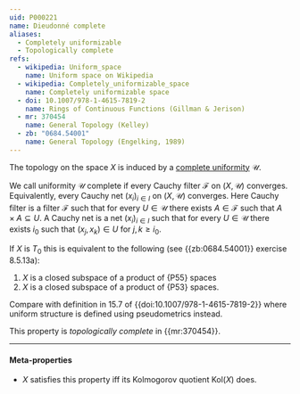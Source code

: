 ```yaml
---
uid: P000221
name: Dieudonné complete
aliases:
  - Completely uniformizable
  - Topologically complete
refs:
  - wikipedia: Uniform_space
    name: Uniform space on Wikipedia
  - wikipedia: Completely_uniformizable_space
    name: Completely uniformizable space
  - doi: 10.1007/978-1-4615-7819-2
    name: Rings of Continuous Functions (Gillman & Jerison)
  - mr: 370454
    name: General Topology (Kelley)
  - zb: "0684.54001"
    name: General Topology (Engelking, 1989)
---
```


The topology on the space $X$ is induced by a [complete uniformity](https://en.wikipedia.org/wiki/Uniform_space#Completeness) $\mathcal{U}$.

We call uniformity $\mathcal{U}$ complete if every Cauchy filter $\mathcal{F}$ on $(X, \mathcal{U})$ converges. Equivalently, every Cauchy net $(x_i)_{i\in I}$ on $(X, \mathcal{U})$ converges. Here Cauchy filter is a filter $\mathcal{F}$ such that for every $U\in\mathcal{U}$ there exists $A\in\mathcal{F}$ such that $A\times A\subseteq U$. A Cauchy net is a net $(x_i)_{i\in I}$ such that for every $U\in\mathcal{U}$ there exists $i_0$ such that $(x_j, x_k)\in U$ for $j, k\geq i_0$.

If $X$ is $T_0$ this is equivalent to the following (see {{zb:0684.54001}} exercise 8.5.13a):

1. $X$ is a closed subspace of a product of {P55} spaces
2. $X$ is a closed subspace of a product of {P53} spaces.

Compare with definition in 15.7 of {{doi:10.1007/978-1-4615-7819-2}} where uniform structure is defined using pseudometrics instead.

This property is *topologically complete* in {{mr:370454}}.

----
#### Meta-properties

- $X$ satisfies this property iff its Kolmogorov quotient $\text{Kol}(X)$ does.
